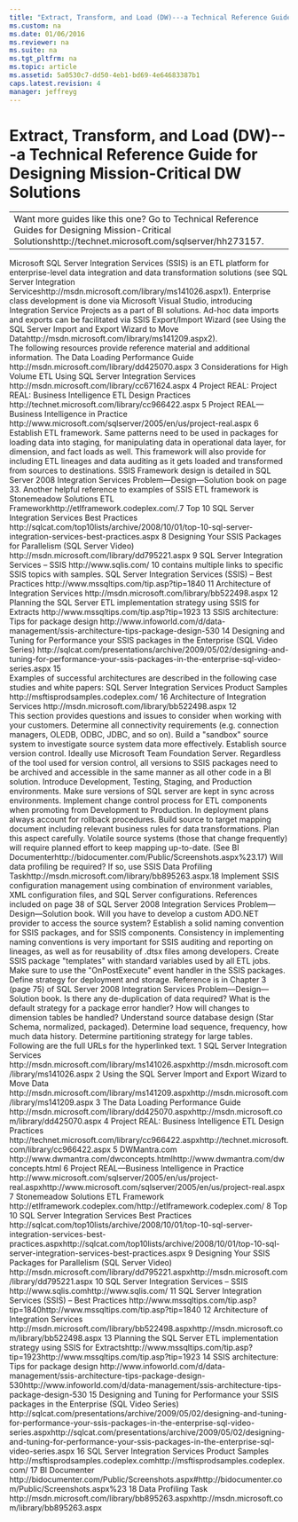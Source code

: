 ```yaml
---
title: "Extract, Transform, and Load (DW)---a Technical Reference Guide for Designing Mission-Critical DW Solutions"
ms.custom: na
ms.date: 01/06/2016
ms.reviewer: na
ms.suite: na
ms.tgt_pltfrm: na
ms.topic: article
ms.assetid: 5a0530c7-dd50-4eb1-bd69-4e64683387b1
caps.latest.revision: 4
manager: jeffreyg
---
```

# Extract, Transform, and Load (DW)---a Technical Reference Guide for Designing Mission-Critical DW Solutions
<?xml version="1.0" encoding="utf-8"?>
<developerConceptualDocument xmlns="http://ddue.schemas.microsoft.com/authoring/2003/5" xmlns:xlink="http://www.w3.org/1999/xlink" xmlns:xsi="http://www.w3.org/2001/XMLSchema-instance" xsi:schemaLocation="http://ddue.schemas.microsoft.com/authoring/2003/5 http://clixdevr3.blob.core.windows.net/ddueschema/developer.xsd">
  <introduction>
    <table xmlns:caps="http://schemas.microsoft.com/build/caps/2013/11">
      <tbody>
        <tr>
          <TD>
            <para>
              <embeddedLabel>Want more guides like this one?</embeddedLabel> Go to <externalLink><linkText>Technical Reference Guides for Designing Mission-Critical Solutions</linkText><linkUri>http://technet.microsoft.com/sqlserver/hh273157</linkUri></externalLink>.</para>
          </TD>
        </tr>
      </tbody>
    </table>
    <para>Microsoft SQL Server Integration Services (SSIS) is an ETL platform for enterprise-level data integration and data transformation solutions (see <externalLink><linkText>SQL Server Integration Services</linkText><linkUri>http://msdn.microsoft.com/library/ms141026.aspx</linkUri></externalLink><superscript>1</superscript>). Enterprise class development is done via Microsoft Visual Studio, introducing Integration Service Projects as a part of BI solutions. Ad-hoc data imports and exports can be facilitated via SSIS Export/Import Wizard (see <externalLink><linkText>Using the SQL Server Import and Export Wizard to Move Data</linkText><linkUri>http://msdn.microsoft.com/library/ms141209.aspx</linkUri></externalLink><superscript>2</superscript>).</para>
  </introduction>
  <section>
    <title>Best Practices</title>
    <content>
      <para>The following resources provide reference material and additional information.</para>
      <list class="bullet">
        <listItem>
          <para>
            <externalLink>
              <linkText>The Data Loading Performance Guide</linkText>
              <linkUri>http://msdn.microsoft.com/library/dd425070.aspx</linkUri>
            </externalLink>
            <superscript>3</superscript>
          </para>
        </listItem>
        <listItem>
          <para>
            <externalLink>
              <linkText>Considerations for High Volume ETL Using SQL Server Integration Services</linkText>
              <linkUri>http://msdn.microsoft.com/library/cc671624.aspx</linkUri>
            </externalLink>
            <superscript>4</superscript>
          </para>
        </listItem>
        <listItem>
          <para>Project REAL:</para>
          <list class="bullet">
            <listItem>
              <para>
                <externalLink>
                  <linkText>Project REAL: Business Intelligence ETL Design Practices</linkText>
                  <linkUri>http://technet.microsoft.com/library/cc966422.aspx</linkUri>
                </externalLink>
                <superscript>5</superscript>
              </para>
            </listItem>
            <listItem>
              <para>
                <externalLink>
                  <linkText>Project REAL—Business Intelligence in Practice</linkText>
                  <linkUri>http://www.microsoft.com/sqlserver/2005/en/us/project-real.aspx</linkUri>
                </externalLink>
                <superscript>6</superscript>
              </para>
            </listItem>
          </list>
        </listItem>
        <listItem>
          <para>Establish ETL framework. Same patterns need to be used in packages for loading data into staging, for manipulating data in operational data layer, for dimension, and fact loads as well. This framework will also provide for including ETL lineages and data auditing as it gets loaded and transformed from sources to destinations.</para>
        </listItem>
        <listItem>
          <para>SSIS Framework design is detailed in SQL Server 2008 Integration Services Problem—Design—Solution book on page 33. Another helpful reference to examples of SSIS ETL framework is <externalLink><linkText>Stonemeadow Solutions ETL Framework</linkText><linkUri>http://etlframework.codeplex.com/</linkUri></externalLink>.<superscript>7</superscript></para>
        </listItem>
        <listItem>
          <para>
            <externalLink>
              <linkText>Top 10 SQL Server Integration Services Best Practices</linkText>
              <linkUri>http://sqlcat.com/top10lists/archive/2008/10/01/top-10-sql-server-integration-services-best-practices.aspx</linkUri>
            </externalLink>
            <superscript>8</superscript>
            <externalLink>
              <linkText />
              <linkUri />
            </externalLink>
          </para>
        </listItem>
        <listItem>
          <para>
            <externalLink>
              <linkText>Designing Your SSIS Packages for Parallelism (SQL Server Video)</linkText>
              <linkUri>http://msdn.microsoft.com/library/dd795221.aspx</linkUri>
            </externalLink>
            <superscript>9</superscript>
          </para>
        </listItem>
        <listItem>
          <para>
            <externalLink>
              <linkText>SQL Server Integration Services – SSIS</linkText>
              <linkUri>http://www.sqlis.com/</linkUri>
            </externalLink>
            <superscript>10</superscript> contains multiple links to specific SSIS topics with samples. </para>
        </listItem>
        <listItem>
          <para>
            <externalLink>
              <linkText>SQL Server Integration Services (SSIS) – Best Practices</linkText>
              <linkUri>http://www.mssqltips.com/tip.asp?tip=1840</linkUri>
            </externalLink>
            <superscript>11</superscript>
          </para>
        </listItem>
        <listItem>
          <para>
            <externalLink>
              <linkText>Architecture of Integration Services</linkText>
              <linkUri>http://msdn.microsoft.com/library/bb522498.aspx</linkUri>
            </externalLink>
            <superscript>12</superscript>
          </para>
        </listItem>
        <listItem>
          <para>
            <externalLink>
              <linkText>Planning the SQL Server ETL implementation strategy using SSIS for Extracts</linkText>
              <linkUri>http://www.mssqltips.com/tip.asp?tip=1923</linkUri>
            </externalLink>
            <superscript>13</superscript>
          </para>
        </listItem>
        <listItem>
          <para>
            <externalLink>
              <linkText>SSIS architecture: Tips for package design</linkText>
              <linkUri>http://www.infoworld.com/d/data-management/ssis-architecture-tips-package-design-530</linkUri>
            </externalLink>
            <superscript>14</superscript>
          </para>
        </listItem>
        <listItem>
          <para>
            <externalLink>
              <linkText>Designing and Tuning for Performance your SSIS packages in the Enterprise (SQL Video Series)</linkText>
              <linkUri>http://sqlcat.com/presentations/archive/2009/05/02/designing-and-tuning-for-performance-your-ssis-packages-in-the-enterprise-sql-video-series.aspx</linkUri>
            </externalLink>
            <superscript>15</superscript>
          </para>
        </listItem>
      </list>
    </content>
  </section>
  <section>
    <title>Case Studies and References</title>
    <content>
      <para>Examples of successful architectures are described in the following case studies and white papers:</para>
      <list class="bullet">
        <listItem>
          <para>
            <externalLink>
              <linkText>SQL Server Integration Services Product Samples</linkText>
              <linkUri>http://msftisprodsamples.codeplex.com/</linkUri>
            </externalLink>
            <superscript>16</superscript>
          </para>
        </listItem>
        <listItem>
          <para>
            <externalLink>
              <linkText>Architecture of Integration Services</linkText>
              <linkUri>http://msdn.microsoft.com/library/bb522498.aspx</linkUri>
            </externalLink>
            <superscript>12</superscript>
          </para>
        </listItem>
      </list>
    </content>
  </section>
  <section>
    <title>Questions and Considerations</title>
    <content>
      <para>This section provides questions and issues to consider when working with your customers.</para>
      <list class="bullet">
        <listItem>
          <para>Determine all connectivity requirements (e.g. connection managers, OLEDB, ODBC, JDBC, and so on).</para>
        </listItem>
        <listItem>
          <para>Build a "sandbox" source system to investigate source system data more effectively.</para>
        </listItem>
        <listItem>
          <para>Establish source version control. Ideally use Microsoft Team Foundation Server. Regardless of the tool used for version control, all versions to SSIS packages need to be archived and accessible in the same manner as all other code in a BI solution. </para>
        </listItem>
        <listItem>
          <para>Introduce Development, Testing, Staging, and Production environments. Make sure versions of SQL server are kept in sync across environments. Implement change control process for ETL components when promoting from Development to Production. In deployment plans always account for rollback procedures. </para>
        </listItem>
        <listItem>
          <para>Build source to target mapping document including relevant business rules for data transformations. Plan this aspect carefully. Volatile source systems (those that change frequently) will require planned effort to keep mapping up-to-date. (See <externalLink><linkText>BI Documenter</linkText><linkUri>http://bidocumenter.com/Public/Screenshots.aspx%23</linkUri></externalLink>.<superscript>17</superscript>)</para>
        </listItem>
        <listItem>
          <para>Will data profiling be required? If so, use SSIS <externalLink><linkText>Data Profiling Task</linkText><linkUri>http://msdn.microsoft.com/library/bb895263.aspx</linkUri></externalLink>.<superscript>18</superscript></para>
        </listItem>
        <listItem>
          <para>Implement SSIS configuration management using combination of environment variables, XML configuration files, and SQL Server configurations. References included on page 38 of SQL Server 2008 Integration Services Problem—Design—Solution book.</para>
        </listItem>
        <listItem>
          <para>Will you have to develop a custom ADO.NET provider to access the source system?</para>
        </listItem>
        <listItem>
          <para>Establish a solid naming convention for SSIS packages, and for SSIS components. Consistency in implementing naming conventions is very important for SSIS auditing and reporting on lineages, as well as for reusability of .dtsx files among developers. </para>
        </listItem>
        <listItem>
          <para>Create SSIS package "templates" with standard variables used by all ETL jobs.</para>
        </listItem>
        <listItem>
          <para>Make sure to use the "OnPostExecute" event handler in the SSIS packages.</para>
        </listItem>
        <listItem>
          <para>Define strategy for deployment and storage. Reference is in Chapter 3 (page 75) of SQL Server 2008 Integration Services Problem—Design—Solution book.</para>
        </listItem>
        <listItem>
          <para>Is there any de-duplication of data required?</para>
        </listItem>
        <listItem>
          <para>What is the default strategy for a package error handler?</para>
        </listItem>
        <listItem>
          <para>How will changes to dimension tables be handled?</para>
        </listItem>
        <listItem>
          <para>Understand source database design (Star Schema, normalized, packaged).</para>
        </listItem>
        <listItem>
          <para>Determine load sequence, frequency, how much data history.</para>
        </listItem>
        <listItem>
          <para>Determine partitioning strategy for large tables.</para>
        </listItem>
      </list>
    </content>
  </section>
  <section>
    <title>Appendix</title>
    <content>
      <para>Following are the full URLs for the hyperlinked text.</para>
      <para>
        <superscript>1</superscript> SQL Server Integration Services  <externalLink><linkText>http://msdn.microsoft.com/library/ms141026.aspx</linkText><linkUri>http://msdn.microsoft.com/library/ms141026.aspx</linkUri></externalLink></para>
      <para>
        <superscript>2</superscript> Using the SQL Server Import and Export Wizard to Move Data <externalLink><linkText>http://msdn.microsoft.com/library/ms141209.aspx</linkText><linkUri>http://msdn.microsoft.com/library/ms141209.aspx</linkUri></externalLink></para>
      <para>
        <superscript>3</superscript> The Data Loading Performance Guide  <externalLink><linkText>http://msdn.microsoft.com/library/dd425070.aspx</linkText><linkUri>http://msdn.microsoft.com/library/dd425070.aspx</linkUri></externalLink></para>
      <para>
        <superscript>4</superscript> Project REAL: Business Intelligence ETL Design Practices  <externalLink><linkText>http://technet.microsoft.com/library/cc966422.aspx</linkText><linkUri>http://technet.microsoft.com/library/cc966422.aspx</linkUri></externalLink></para>
      <para>
        <superscript>5</superscript> DWMantra.com  <externalLink><linkText>http://www.dwmantra.com/dwconcepts.html</linkText><linkUri>http://www.dwmantra.com/dwconcepts.html</linkUri></externalLink></para>
      <para>
        <superscript>6</superscript> Project REAL—Business Intelligence in Practice  <externalLink><linkText>http://www.microsoft.com/sqlserver/2005/en/us/project-real.aspx</linkText><linkUri>http://www.microsoft.com/sqlserver/2005/en/us/project-real.aspx</linkUri></externalLink></para>
      <para>
        <superscript>7</superscript> Stonemeadow Solutions ETL Framework  <externalLink><linkText>http://etlframework.codeplex.com/</linkText><linkUri>http://etlframework.codeplex.com/</linkUri></externalLink></para>
      <para>
        <superscript>8</superscript> Top 10 SQL Server Integration Services Best Practices <externalLink><linkText>http://sqlcat.com/top10lists/archive/2008/10/01/top-10-sql-server-integration-services-best-practices.aspx</linkText><linkUri>http://sqlcat.com/top10lists/archive/2008/10/01/top-10-sql-server-integration-services-best-practices.aspx</linkUri></externalLink></para>
      <para>
        <superscript>9</superscript> Designing Your SSIS Packages for Parallelism (SQL Server Video) <externalLink><linkText>http://msdn.microsoft.com/library/dd795221.aspx</linkText><linkUri>http://msdn.microsoft.com/library/dd795221.aspx</linkUri></externalLink></para>
      <para>
        <superscript>10</superscript> SQL Server Integration Services – SSIS  <externalLink><linkText>http://www.sqlis.com</linkText><linkUri>http://www.sqlis.com/</linkUri></externalLink></para>
      <para>
        <superscript>11</superscript> SQL Server Integration Services (SSIS) – Best Practices  <externalLink><linkText>http://www.mssqltips.com/tip.asp?tip=1840</linkText><linkUri>http://www.mssqltips.com/tip.asp?tip=1840</linkUri></externalLink></para>
      <para>
        <superscript>12</superscript> Architecture of Integration Services  <externalLink><linkText>http://msdn.microsoft.com/library/bb522498.aspx</linkText><linkUri>http://msdn.microsoft.com/library/bb522498.aspx</linkUri></externalLink></para>
      <para>
        <superscript>13</superscript> Planning the SQL Server ETL implementation strategy using SSIS for Extracts<superscript /><externalLink><linkText>http://www.mssqltips.com/tip.asp?tip=1923</linkText><linkUri>http://www.mssqltips.com/tip.asp?tip=1923</linkUri></externalLink></para>
      <para>
        <superscript>14</superscript> SSIS architecture: Tips for package design  <externalLink><linkText>http://www.infoworld.com/d/data-management/ssis-architecture-tips-package-design-530</linkText><linkUri>http://www.infoworld.com/d/data-management/ssis-architecture-tips-package-design-530</linkUri></externalLink></para>
      <para>
        <superscript>15</superscript> Designing and Tuning for Performance your SSIS packages in the Enterprise (SQL Video Series)  <externalLink><linkText>http://sqlcat.com/presentations/archive/2009/05/02/designing-and-tuning-for-performance-your-ssis-packages-in-the-enterprise-sql-video-series.aspx</linkText><linkUri>http://sqlcat.com/presentations/archive/2009/05/02/designing-and-tuning-for-performance-your-ssis-packages-in-the-enterprise-sql-video-series.aspx</linkUri></externalLink></para>
      <para>
        <superscript>16</superscript> SQL Server Integration Services Product Samples  <externalLink><linkText>http://msftisprodsamples.codeplex.com</linkText><linkUri>http://msftisprodsamples.codeplex.com/</linkUri></externalLink></para>
      <para>
        <superscript>17</superscript> BI Documenter  <externalLink><linkText>http://bidocumenter.com/Public/Screenshots.aspx#</linkText><linkUri>http://bidocumenter.com/Public/Screenshots.aspx%23</linkUri></externalLink></para>
      <para>
        <superscript>18</superscript> Data Profiling Task  <externalLink><linkText>http://msdn.microsoft.com/library/bb895263.aspx</linkText><linkUri>http://msdn.microsoft.com/library/bb895263.aspx</linkUri></externalLink></para>
    </content>
  </section>
  <relatedTopics />
</developerConceptualDocument>